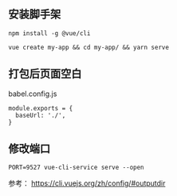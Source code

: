 ## 安装脚手架
```
npm install -g @vue/cli

vue create my-app && cd my-app/ && yarn serve
```

## 打包后页面空白

babel.config.js
```
module.exports = {
  baseUrl: './',
}
```

## 修改端口

```
PORT=9527 vue-cli-service serve --open
```

参考： https://cli.vuejs.org/zh/config/#outputdir